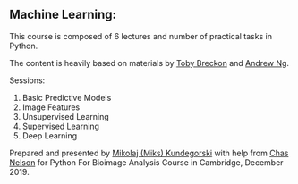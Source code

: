 ## Machine Learning:

This course is composed of 6 lectures and number of practical tasks in Python.

The content is heavily based on materials by [Toby Breckon](http://breckon.eu/toby/teaching/mltutorial/) and [Andrew Ng](https://www.coursera.org/learn/machine-learning/).

Sessions:
1. Basic Predictive Models
2. Image Features
3. Unsupervised Learning
4. Supervised Learning
5. Deep Learning

Prepared and presented by [Mikolaj (Miks) Kundegorski](htts://mixmixmix.github.io) with help from [Chas Nelson](https://chasnelson.co.uk) for Python For Bioimage Analysis Course in Cambridge, December 2019. 
